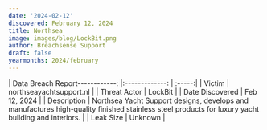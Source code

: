 ```yaml
---
date: '2024-02-12'
discovered: February 12, 2024
title: Northsea
image: images/blog/LockBit.png
author: Breachsense Support
draft: false
yearmonths: 2024/february
---
```


| Data Breach Report------------:     |:-------------:    | :-----:|
| Victim      | northseayachtsupport.nl      | 
| Threat Actor      | LockBit      | 
| Date Discovered      | Feb 12, 2024      | 
| Description      | Northsea Yacht Support designs, develops and manufactures high-quality finished stainless steel products for luxury yacht building and interiors.      | 
| Leak Size      | Unknown      | 

